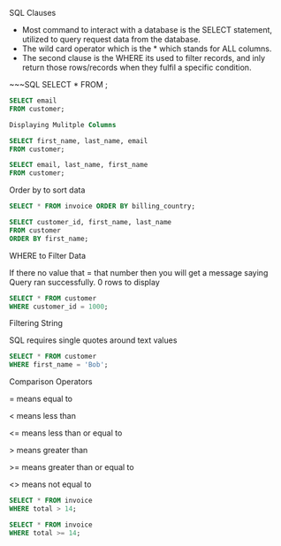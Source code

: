 SQL Clauses
<ul>
<li>Most command to interact with a database is the SELECT statement, utilized to query request data from the database.</li>
<li>The wild card operator which is the * which stands for ALL columns.</li>
<li>The second clause is the WHERE its used to filter records, and inly return those rows/records when they fulfil a specific condition.</li>
</ul>
~~~SQL 
SELECT * FROM   
<tablename>;

```SQL 
SELECT email
FROM customer;

Displaying Mulitple Columns

SELECT first_name, last_name, email
FROM customer;

SELECT email, last_name, first_name
FROM customer;
```

<p>Order by to sort data</p>

```SQL
SELECT * FROM invoice ORDER BY billing_country;

SELECT customer_id, first_name, last_name 
FROM customer
ORDER BY first_name;
```

<p>WHERE to Filter Data</p>
<p>If there no value that = that number then you will get a message saying Query ran successfully. 0 rows to display</p>

```SQL
SELECT * FROM customer
WHERE customer_id = 1000;
```

<p>Filtering String</p>
<p>SQL requires single quotes around text values</p>

```SQL
SELECT * FROM customer
WHERE first_name = 'Bob';
```

<p>Comparison Operators</p>
<p>= means equal to</p>
<p>< means less than</p>
<p><= means less than or equal to</p>
<p>> means greater than</p>
<p>>= means greater than or equal to</p>
<p><> means not equal to</p>

```SQL
SELECT * FROM invoice
WHERE total > 14;

SELECT * FROM invoice
WHERE total >= 14;
```



 



